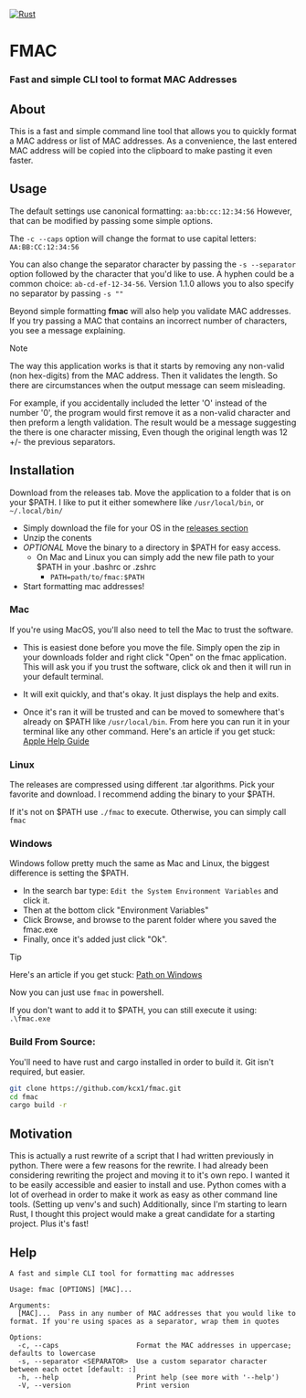 [![Rust](https://github.com/kcx1/fmac/actions/workflows/rust.yml/badge.svg)](https://github.com/kcx1/fmac/actions/workflows/rust.yml)
# FMAC
### Fast and simple CLI tool to format MAC Addresses

## About

This is a fast and simple command line tool that allows you to quickly format a MAC address or list of MAC addresses. As a convenience, the last entered MAC address will be copied into the clipboard to make pasting it even faster.

## Usage
The default settings use canonical formatting: ```aa:bb:cc:12:34:56``` However, that can be modified by passing some simple options. 

The ```-c --caps``` option will change the format to use capital letters: ```AA:BB:CC:12:34:56``` 

You can also change the separator character by passing the ```-s --separator``` option followed by the character that you'd like to use. A hyphen could be a common choice: ```ab-cd-ef-12-34-56```. Version 1.1.0 allows you to also specify no separator by passing ```-s ""```

Beyond simple formatting **fmac** will also help you validate MAC addresses. If you try passing a MAC that contains an incorrect number of characters, you see a message explaining.

> [!NOTE]
> The way this application works is that it starts by removing any non-valid (non hex-digits) from the MAC address. Then it validates the length.
>So there are circumstances when the output message can seem misleading.
>
> For example, if you accidentally included the letter 'O' instead of the number '0', the program would first remove it as a non-valid character and then preform a length validation.
> The result would be a message suggesting the there is one character missing, Even though the original length was 12 +/- the previous separators.

## Installation
Download from the releases tab. Move the application to a folder that is on your $PATH. I like to put it either somewhere like ```/usr/local/bin```, or ```~/.local/bin/```

- Simply download the file for your OS in the [releases section](https://github.com/kcx1/fmac/releases)
- Unzip the conents
- *OPTIONAL* Move the binary to a directory in $PATH for easy access.
  - On Mac and Linux you can simply add the new file path to your $PATH in your .bashrc or .zshrc
    - ```PATH=path/to/fmac:$PATH```
- Start formatting mac addresses!


### Mac
If you're using MacOS, you'll also need to tell the Mac to trust the software.

- This is easiest done before you move the file. Simply open the zip in your downloads folder and right click "Open" on the fmac application. This will ask you if you trust the software, click ok and then it will run in your default terminal.

- It will exit quickly, and that's okay. It just displays the help and exits.

- Once it's ran it will be trusted and can be moved to somewhere that's already on $PATH like ```/usr/local/bin```. From here you can run it in your terminal like any other command. Here's an article if you get stuck: [Apple Help Guide](https://support.apple.com/guide/mac-help/apple-cant-check-app-for-malicious-software-mchleab3a043/mac)

### Linux
The releases are compressed using different .tar algorithms. Pick your favorite and download. I recommend adding the binary to your $PATH. 

If it's not on $PATH use ```./fmac``` to execute. Otherwise, you can simply call ```fmac```


### Windows
Windows follow pretty much the same as Mac and Linux, the biggest difference is setting the $PATH. 
- In the search bar type: ```Edit the System Environment Variables``` and click it.
- Then at the bottom click "Environment Variables"
- Click Browse, and browse to the parent folder where you saved the fmac.exe
- Finally, once it's added just click "Ok".

> [!TIP]
> Here's an article if you get stuck: [Path on Windows](https://www.architectryan.com/2018/03/17/add-to-the-path-on-windows-10/)

  Now you can just use ```fmac``` in powershell.


  If you don't want to add it to $PATH, you can still execute it using: ```.\fmac.exe```

### Build From Source:

You'll need to have rust and cargo installed in order to build it. Git isn't required, but easier. 
   
```bash
git clone https://github.com/kcx1/fmac.git
cd fmac
cargo build -r
```



## Motivation
This is actually a rust rewrite of a script that I had written previously in python. There were a few reasons for the rewrite. I had already been considering rewriting the project and moving it to it's own repo. I wanted it to be easily accessible and easier to install and use. Python comes with a lot of overhead in order to make it work as easy as other command line tools. (Setting up venv's and such) Additionally, since I'm starting to learn Rust, I thought this project would make a great candidate for a starting project. Plus it's fast! 

## Help
```
A fast and simple CLI tool for formatting mac addresses

Usage: fmac [OPTIONS] [MAC]...

Arguments:
  [MAC]...  Pass in any number of MAC addresses that you would like to format. If you're using spaces as a separator, wrap them in quotes

Options:
  -c, --caps                   Format the MAC addresses in uppercase; defaults to lowercase
  -s, --separator <SEPARATOR>  Use a custom separator character between each octet [default: :]
  -h, --help                   Print help (see more with '--help')
  -V, --version                Print version
```

